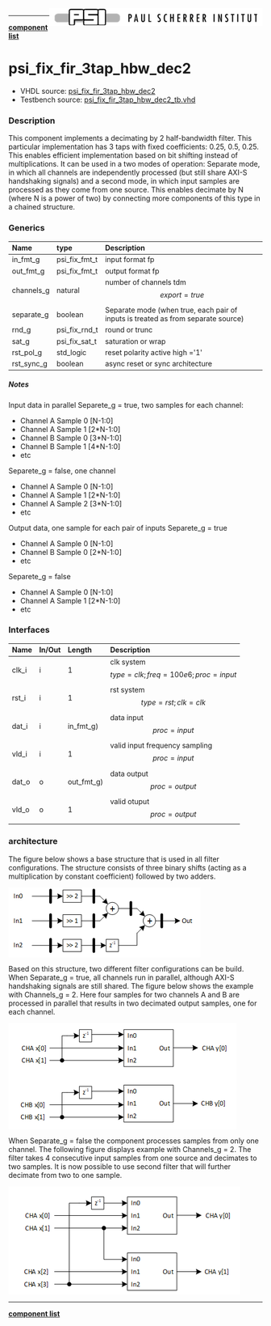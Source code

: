 <img align="right" src="../doc/psi_logo.png">

***

[**component list**](index.md)

# psi_fix_fir_3tap_hbw_dec2
 - VHDL source: [psi_fix_fir_3tap_hbw_dec2](../hdl/psi_fix_fir_3tap_hbw_dec2.vhd)
 - Testbench source: [psi_fix_fir_3tap_hbw_dec2_tb.vhd](../testbench/psi_fix_fir_3tap_hbw_dec2_tb/psi_fix_fir_3tap_hbw_dec2_tb.vhd)

### Description
This component implements a decimating by 2 half-bandwidth filter. This particular implementation has 3 taps with fixed coefficients: 0.25, 0.5, 0.25. This enables efficient implementation based on bit shifting instead of multiplications. It can be used in a two modes of operation: Separate mode, in which all channels are independently processed (but still share AXI-S handshaking signals) and a second mode, in which input samples are processed as they come from one source. This enables decimate by N (where N is a power of two) by connecting more components of this type in a chained structure.

### Generics
| Name       | type          | Description                              |
|:-----------|:--------------|:-----------------------------------------|
| in_fmt_g   | psi_fix_fmt_t | input format fp                          |
| out_fmt_g  | psi_fix_fmt_t | output format fp                         |
| channels_g | natural       | number of channels tdm $$ export=true $$ |
| separate_g | boolean       | Separate mode (when true, each pair of inputs is treated as from separate source) |
| rnd_g      | psi_fix_rnd_t | round or trunc                           |
| sat_g      | psi_fix_sat_t | saturation or wrap                       |
| rst_pol_g  | std_logic     | reset polarity active high ='1'          |
| rst_sync_g | boolean       | async reset or sync architecture         |


##### Notes
Input data in parallel
Separete_g = true, two samples for each channel:
- Channel A Sample 0 [N-1:0]
- Channel A Sample 1 [2*N-1:0]
- Channel B Sample 0 [3*N-1:0]
- Channel B Sample 1 [4*N-1:0]
- etc


Separete_g = false, one channel
- Channel A Sample 0 [N-1:0]
- Channel A Sample 1 [2*N-1:0]
- Channel A Sample 2 [3*N-1:0]
- etc

Output data, one sample for each pair of inputs
Separete_g = true
- Channel A Sample 0 [N-1:0]
- Channel B Sample 0 [2*N-1:0]
- etc

Separete_g = false
- Channel A Sample 0 [N-1:0]
- Channel A Sample 1 [2*N-1:0]
- etc


### Interfaces
| Name   | In/Out   | Length     | Description                                       |
|:-------|:---------|:-----------|:--------------------------------------------------|
| clk_i  | i        | 1          | clk system $$ type=clk; freq=100e6; proc=input $$ |
| rst_i  | i        | 1          | rst system $$ type=rst; clk=clk $$                |
| dat_i  | i        | in_fmt_g)  | data input $$ proc=input $$                       |
| vld_i  | i        | 1          | valid input frequency sampling $$ proc=input $$   |
| dat_o  | o        | out_fmt_g) | data output $$ proc=output $$                     |
| vld_o  | o        | 1          | valid otuput $$ proc=output $$                    |

### architecture

The figure below shows a base structure that is used in all filter configurations. The structure consists of three binary shifts (acting as a multiplication by constant coefficient) followed by two adders.

<img align="center" src="psi_fix_fir_3tap_hbw_dec2_a.png">

Based on this structure, two different filter configurations can be build. When Separate_g = true, all channels run in parallel, although AXI-S handshaking signals are still shared. The figure below shows the example with Channels_g = 2. Here four samples for two channels A and B are processed in parallel that results in two decimated output samples, one for each channel.

<img align="center" src="psi_fix_fir_3tap_hbw_dec2_b.png">

When Separate_g = false the component processes samples from only one channel. The following figure displays example with Channels_g = 2. The filter takes 4 consecutive input samples from one source and decimates to two samples. It is now possible to use second filter that will further decimate from two to one sample.

<img align="center" src="psi_fix_fir_3tap_hbw_dec2_c.png">

---
[**component list**](index.md)
